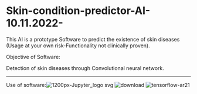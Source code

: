 # Skin-condition-predictor-AI-10.11.2022-
This AI is a prototype Software to predict the existence of skin diseases (Usage at your own risk-Functionality not clinically proven).



Objective of Software:

Detection of skin diseases through Convolutional neural network.

----------------------------------------------------------------------
Use of software:![1200px-Jupyter_logo svg](https://user-images.githubusercontent.com/79632956/215291140-a1d258d6-fec6-4f98-bbbf-2a2988d43cb4.png)
                  ![download](https://user-images.githubusercontent.com/79632956/215291283-de76d458-9c1e-4995-8cf5-8780fd485855.png)
                  ![tensorflow-ar21](https://user-images.githubusercontent.com/79632956/215291373-ec993098-5639-4e08-ac93-57e69d863c9c.png)

